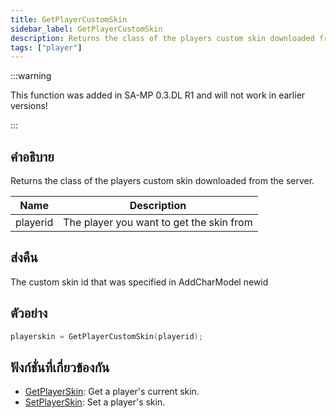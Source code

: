 ```yaml
---
title: GetPlayerCustomSkin
sidebar_label: GetPlayerCustomSkin
description: Returns the class of the players custom skin downloaded from the server.
tags: ["player"]
---
```


:::warning

This function was added in SA-MP 0.3.DL R1 and will not work in earlier versions!

:::

## คำอธิบาย

Returns the class of the players custom skin downloaded from the server.

| Name     | Description                              |
| -------- | ---------------------------------------- |
| playerid | The player you want to get the skin from |

## ส่งคืน

The custom skin id that was specified in AddCharModel newid

## ตัวอย่าง

```c
playerskin = GetPlayerCustomSkin(playerid);
```

## ฟังก์ชั่นที่เกี่ยวข้องกัน

- [GetPlayerSkin](GetPlayerSkin): Get a player's current skin.
- [SetPlayerSkin](SetPlayerSkin): Set a player's skin.
